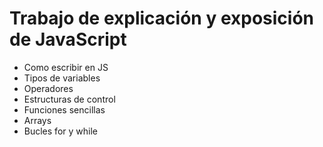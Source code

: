 # Trabajo de explicación y exposición de JavaScript

- Como escribir en JS
- Tipos de variables
- Operadores
- Estructuras de control
- Funciones sencillas
- Arrays
- Bucles for y while
